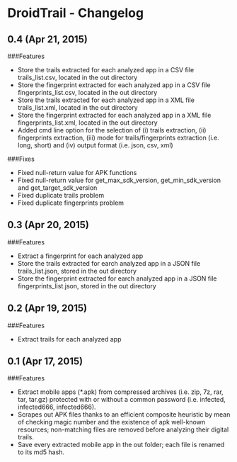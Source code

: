# DroidTrail - Changelog

## 0.4 (Apr 21, 2015)

###Features

  - Store the trails extracted for each analyzed app in a CSV file 
    trails_list.csv, located in the out directory  
  - Store the fingerprint extracted for each analyzed app in a CSV file 
    fingerprints_list.csv, located in the out directory
  - Store the trails extracted for each analyzed app in a XML file 
    trails_list.xml, located in the out directory  
  - Store the fingerprint extracted for each analyzed app in a XML file 
    fingerprints_list.xml, located in the out directory    
  - Added cmd line option for the selection of (i) trails extraction, 
   (ii) fingerprints extraction, (iii) mode for trails/fingerprints extraction
   (i.e. long, short) and (iv) output format (i.e. json, csv, xml)

###Fixes

  - Fixed null-return value for APK functions  
  - Fixed null-return value for get_max_sdk_version, get_min_sdk_version and get_target_sdk_version  
  - Fixed duplicate trails problem  
  - Fixed duplicate fingerprints problem

## 0.3 (Apr 20, 2015)

###Features

  - Extract a fingerprint for each analyzed app
  - Store the trails extracted for earch analyzed app in a JSON file 
    trails_list.json, stored in the out directory  
  - Store the fingerprint extracted for earch analyzed app in a JSON file 
    fingerprints_list.json, stored in the out directory

## 0.2 (Apr 19, 2015)

###Features

  - Extract trails for each analyzed app  

## 0.1 (Apr 17, 2015)

###Features

  - Extract mobile apps (*.apk) from compressed archives (i.e. zip, 7z,
    rar, tar, tar.gz) protected with or without a common password
    (i.e. infected, infected666, infected666<last-digit-before-extension>).
  - Scrapes out APK files thanks to an efficient composite heuristic
    by mean of checking magic number and the existence of apk well-known
    resources; non-matching files are removed before analyzing their
    digital trails.
  - Save every extracted mobile app in the out folder; each file is renamed
    to its md5 hash.